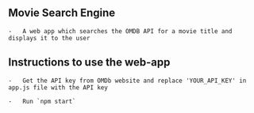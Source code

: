 ## Movie Search Engine

	-	A web app which searches the OMDB API for a movie title and displays it to the user

## Instructions to use the web-app

	-	Get the API key from OMDb website and replace 'YOUR_API_KEY' in app.js file with the API key

	-	Run `npm start` 
